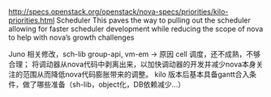 http://specs.openstack.org/openstack/nova-specs/priorities/kilo-priorities.html
Scheduler
This paves the way to pulling out the scheduler allowing for faster scheduler development while reducing the scope of nova to help with nova’s growth challenges

Juno 相关修改，sch-lib group-api, vm-em -> 原因 cell 调度，还不成熟，不够合理；
将调动器从nova代码中剥离出来，以加快调动器的开发并减少nova本身关注的范围从而降低nova代码膨胀带来的调整。
kilo 版本后基本具备gantt合入条件，做了哪些准备（sh-lib，object化，DB依赖减少...）